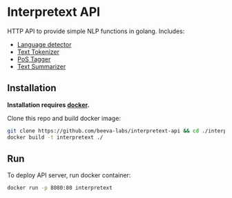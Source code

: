 # Interpretext API
HTTP API to provide simple NLP functions in golang. Includes:
 - [Language detector](https://github.com/beeva-labs/lang-detector)
 - [Text Tokenizer](https://github.com/beeva-labs/text-tokenizer)
 - [PoS Tagger](https://github.com/beeva-labs/postagger)
 - [Text Summarizer](https://github.com/beeva-labs/text-summarizer)

## Installation

**Installation requires [docker](https://docs.docker.com/install/).**

Clone this repo and build docker image:
```sh
git clone https://github.com/beeva-labs/interpretext-api && cd ./interpretext-api
docker build -t interpretext ./
```

## Run
To deploy API server, run docker container:
```sh
docker run -p 8080:80 interpretext
```

